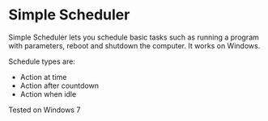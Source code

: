 # Simple Scheduler
Simple Scheduler lets you schedule basic tasks such as running a program with parameters, reboot and shutdown the computer. It works on Windows.

Schedule types are:

* Action at time
* Action after countdown
* Action when idle

Tested on Windows 7

